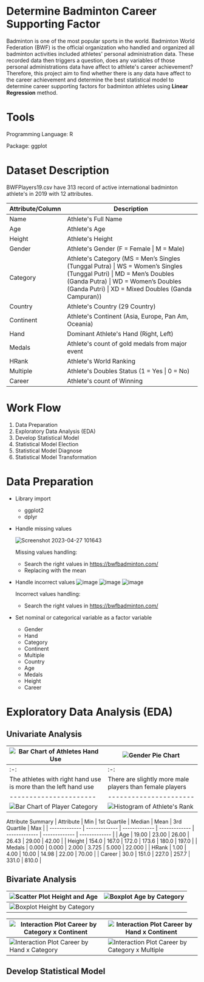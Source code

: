 # Determine Badminton Career Supporting Factor

Badminton is one of the most popular sports in the world. Badminton World Federation (BWF) is the official organization who handled and organized all badminton activities included athletes' personal administration data. These recorded data then triggers a question, does any variables of those personal administrations data have affect to athlete's career achievement? Therefore, this project aim to find whether there is any data have affect to the career achievement and determine the best statistical model to determine career supporting factors for badminton athletes using **Linear Regression** method.

# Tools
Programming Language: R

Package: ggplot

# Dataset Description
BWFPlayers19.csv have 313 record of active international badminton athlete's in 2019 with 12 attributes.

| Attribute/Column  | Description |
| ------------- | ------------- |
| Name  | Athlete's Full Name |
| Age  | Athlete's Age  |
| Height  | Athlete's Height  |
| Gender  | Athlete's Gender (F = Female \| M = Male) |
| Category  | Athlete's Category (MS = Men’s Singles (Tunggal Putra) \| WS = Women’s Singles (Tunggal Putri) \| MD = Men’s Doubles (Ganda Putra) \| WD = Women’s Doubles (Ganda Putri) \| XD = Mixed Doubles (Ganda Campuran)) |
| Country  | Athlete's Country (29 Country) |
| Continent  | Athlete's Continent (Asia, Europe, Pan Am, Oceania) |
| Hand  | Dominant Athlete's Hand (Right, Left) |
| Medals  | Athlete's count of gold medals from major event  |
| HRank  | Athlete's World Ranking |
| Multiple  | Athlete's Doubles Status (1 = Yes \| 0 = No)  |
| Career  | Athlete's count of Winning  |

# Work Flow
1. Data Preparation
2. Exploratory Data Analysis (EDA)
3. Develop Statistical Model
4. Statistical Model Election
5. Statistical Model Diagnose
6. Statistical Model Transformation

# Data Preparation
- Library import
  - ggplot2
  - dplyr

- Handle missing values

  ![Screenshot 2023-04-27 101643](https://user-images.githubusercontent.com/65814424/234750718-986a1152-e429-4e55-9c47-200e62617dac.png)
  
  Missing values handling:
  - Search the right values in https://bwfbadminton.com/
  - Replacing with the mean

- Handle incorrect values
  ![image](https://user-images.githubusercontent.com/65814424/234751061-b4128b7a-1b77-4658-9b0a-ea4960e748b5.png)
  ![image](https://user-images.githubusercontent.com/65814424/234751105-95512138-9f33-4dc8-8963-36c72f778c4a.png)
  ![image](https://user-images.githubusercontent.com/65814424/234751158-d316b529-3253-464c-b963-5dd438650758.png)
  
  Incorrect values handling:
  - Search the right values in https://bwfbadminton.com/

- Set nominal or categorical variable as a factor variable
  - Gender
  - Hand
  - Category
  - Continent
  - Multiple
  - Country
  - Age
  - Medals
  - Height
  - Career


# Exploratory Data Analysis (EDA)
## Univariate Analysis

| ![Bar Chart of Athletes Hand Use](https://user-images.githubusercontent.com/65814424/234801218-552abf00-4556-4de2-94d2-6e2a4b664503.png) | ![Gender Pie Chart](https://user-images.githubusercontent.com/65814424/234800629-d94b2c45-7648-4a93-8f91-0199e692d9b8.png) |
| ---------------------- | ---------------------- |
| :-: | :-: |
| The athletes with right hand use is more than the left hand use | There are slightly more male players than female players |
| ---------------------- | ---------------------- |
|    ![Bar Chart of Player Category](https://user-images.githubusercontent.com/65814424/234821205-07355b28-893a-4b74-a85d-e228a9a0979c.png) |![Histogram of Athlete's Rank](https://github.com/amefedora/badminton-career/assets/65814424/418101fe-2c67-4016-8caf-c1cb20fb1ce5) |

  Attribute Summary
  | Attribute | Min | 1st Quartile | Median | Mean | 3rd Quartile | Max |
  | ------------- | ------------- | ------------- | ------------- | ------------- | ------------- | ------------- |
  | Age  | 19.00 | 23.00 | 26.00 | 26.43 | 29.00 | 42.00 |
  | Height | 154.0 | 167.0 | 172.0 | 173.6 | 180.0 | 197.0 |
  | Medals | 0.000 | 0.000 | 2.000 | 3.725 | 5.000 | 22.000 |
  | HRank | 1.00 | 4.00 | 10.00 | 14.98 | 22.00 | 70.00 |
  | Career | 30.0 | 151.0 | 227.0 | 257.7 | 331.0 | 810.0 |


## Bivariate Analysis
| ![Scatter Plot Height and Age](https://github.com/amefedora/badminton-career/assets/65814424/629af0be-4057-4ab6-b526-0e65c6088881) | ![Boxplot Age by Category](https://github.com/amefedora/badminton-career/assets/65814424/939b0c8e-0fd8-4a83-81ab-d0ba60fe2f60) |
| ---------------------- | ---------------------- |
| ![Boxplot Height by Category](https://github.com/amefedora/badminton-career/assets/65814424/694a4bfd-7664-45c5-a343-cdb9a79f8ea2) |  |

| ![Interaction Plot Career by Category x Continent](https://github.com/amefedora/badminton-career/assets/65814424/ee860eb5-7f89-4021-8222-bff133ac5f99) | ![Interaction Plot Career by Hand x Continent](https://github.com/amefedora/badminton-career/assets/65814424/b5d86d11-3dc5-4a16-912d-10f832211f80) |
| ---------------------- | ---------------------- |
|  ![Interaction Plot Career by Hand x Category](https://github.com/amefedora/badminton-career/assets/65814424/2ba09199-7bd8-4e7a-a041-6534c6f03d55) | ![Interaction Plot Career by Category x Multiple](https://github.com/amefedora/badminton-career/assets/65814424/e8596cdf-039d-4a59-877a-4d2742cf900c) |


## Develop Statistical Model
